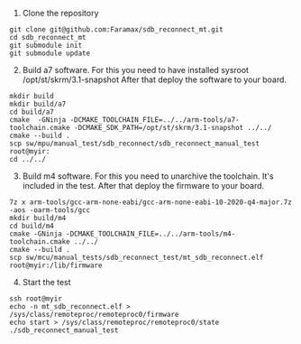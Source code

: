 1. Clone the repository
```
git clone git@github.com:Faramax/sdb_reconnect_mt.git
cd sdb_reconnect_mt
git submodule init
git submodule update
```

2. Build a7 software. For this you need to have installed sysroot /opt/st/skrm/3.1-snapshot
After that deploy the software to your board.
```
mkdir build
mkdir build/a7
cd build/a7
cmake  -GNinja -DCMAKE_TOOLCHAIN_FILE=../../arm-tools/a7-toolchain.cmake -DCMAKE_SDK_PATH=/opt/st/skrm/3.1-snapshot ../../
cmake --build .
scp sw/mpu/manual_test/sdb_reconnect/sdb_reconnect_manual_test root@myir:
cd ../../
```

3. Build m4 software. For this you need to unarchive the toolchain. It's included in the test. After that deploy the firmware to your board.
```
7z x arm-tools/gcc-arm-none-eabi/gcc-arm-none-eabi-10-2020-q4-major.7z -aos -oarm-tools/gcc
mkdir build/m4
cd build/m4
cmake -GNinja -DCMAKE_TOOLCHAIN_FILE=../../arm-tools/m4-toolchain.cmake ../../
cmake --build .
scp sw/mcu/manual_tests/sdb_reconnect_test/mt_sdb_reconnect.elf root@myir:/lib/firmware
```

4. Start the test
```
ssh root@myir
echo -n mt_sdb_reconnect.elf > /sys/class/remoteproc/remoteproc0/firmware
echo start > /sys/class/remoteproc/remoteproc0/state
./sdb_reconnect_manual_test
```
